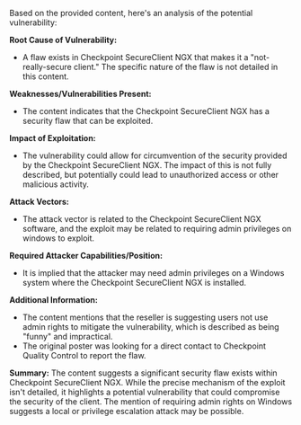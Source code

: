 Based on the provided content, here's an analysis of the potential vulnerability:

**Root Cause of Vulnerability:**
- A flaw exists in Checkpoint SecureClient NGX that makes it a "not-really-secure client." The specific nature of the flaw is not detailed in this content.

**Weaknesses/Vulnerabilities Present:**
- The content indicates that the Checkpoint SecureClient NGX has a security flaw that can be exploited.

**Impact of Exploitation:**
- The vulnerability could allow for circumvention of the security provided by the Checkpoint SecureClient NGX. The impact of this is not fully described, but potentially could lead to unauthorized access or other malicious activity.

**Attack Vectors:**
- The attack vector is related to the Checkpoint SecureClient NGX software, and the exploit may be related to requiring admin privileges on windows to exploit.

**Required Attacker Capabilities/Position:**
- It is implied that the attacker may need admin privileges on a Windows system where the Checkpoint SecureClient NGX is installed.

**Additional Information:**
- The content mentions that the reseller is suggesting users not use admin rights to mitigate the vulnerability, which is described as being "funny" and impractical.
- The original poster was looking for a direct contact to Checkpoint Quality Control to report the flaw.

**Summary:**
The content suggests a significant security flaw exists within Checkpoint SecureClient NGX.  While the precise mechanism of the exploit isn't detailed, it highlights a potential vulnerability that could compromise the security of the client. The mention of requiring admin rights on Windows suggests a local or privilege escalation attack may be possible.